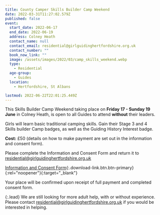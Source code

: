 ```yaml
---
title: County Camper Skills Builder Camp Weekend
date: 2022-03-31T11:27:02.579Z
published: false
event:
  start_date: 2022-06-17
  end_date: 2022-06-19
  address: Colney Heath
  contact_name: null
  contact_email: residential@girlguidinghertfordshire.org.uk
  contact_number: ""
  book_now_link: ""
  image: /assets/images/2022/03/camp_skills_weekend.webp
  type:
    - Residential
  age-group:
    - Guides
  location:
    - Hertfordshire, St Albans

lastmod: 2022-06-22T22:01:25.449Z
---
```

This Skills Builder Camp Weekend taking place on **Friday 17 - Sunday 19 June** in Colney Heath, is open to all Guides to attend **without** their leaders.

Girls will learn basic traditional camping skills. Gain their Stage 3 and 4 Skills builder Camp badges, as well as the Guiding History Interest badge.

**Cost:** £50 (details on how to make payment are set out in the information and consent form).

Please complete the Information and Consent Form and return it to <residential@girlguidinghertfordshire.org.uk>

[Information and Consent Form](/assets/docs/2022/camp-skills-information-and-consent-form.pdf){:.download-link.btn.btn-primary}{:rel="noopener"}{:target="_blank"}

Your place will be confirmed upon receipt of full payment and completed consent form.

{:.lead}
We are still looking for more adult help, with or without experience.  Please contact <residential@girlguidinghertfordshire.org.uk> if you would be interested in helping.
